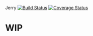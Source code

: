 Jerry [![Build Status](https://secure.travis-ci.org/nroi/jerry.png?branch=master "Build Status")](http://travis-ci.org/nroi/jerry) [![Coverage Status](https://coveralls.io/repos/nroi/jerry/badge.png?branch=master)](https://coveralls.io/r/nroi/jerry?branch=master)

# WIP
